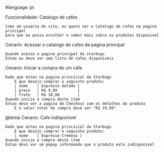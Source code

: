 #language: pt

Funcionalidade: Catalogo de cafes

    Como um usuario do site, eu quero ver o Catalogo de cafes na pagina principal
    para que eu possa escolher e saber mais sobre os produtos disponivel

Cenario: Acessar o catalogo de cafes da pagina principal

    Quando acesso a pagina principal da starbugs
    Entao eu deve ver uma lista de cafes disponiveis


Cenario: Iniciar a compra de um cafe

    Dado que estou na pagina princicial da Starbugs
        E que desejo comprar o seguinte produto:
        | nome    | Expresso Gelado | 
        | preco   | R$ 9,99         |
        | frete   | R$ 10,00        |
    Quando inicio a compra deste item
    Entao devo ver a pagina de Chechout com os detalhes do produto
        E o valor total da compra deve ser "R$ 19,99"
@temp
Cenario: Cafe indisponivel

    Dado que estou na pagina princicial da Starbugs
        E que desejo comprar o seguinte produto:
        | nome    | Expresso Cremoso | 
    Quando inicio a compra deste item
    Entao devo ver um popup informando que o produto esta indisponivel    
